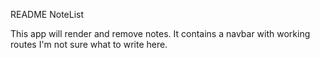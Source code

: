 README
NoteList

This app will render and remove notes.
It contains a navbar with working routes 
I'm not sure what to write here. 
 